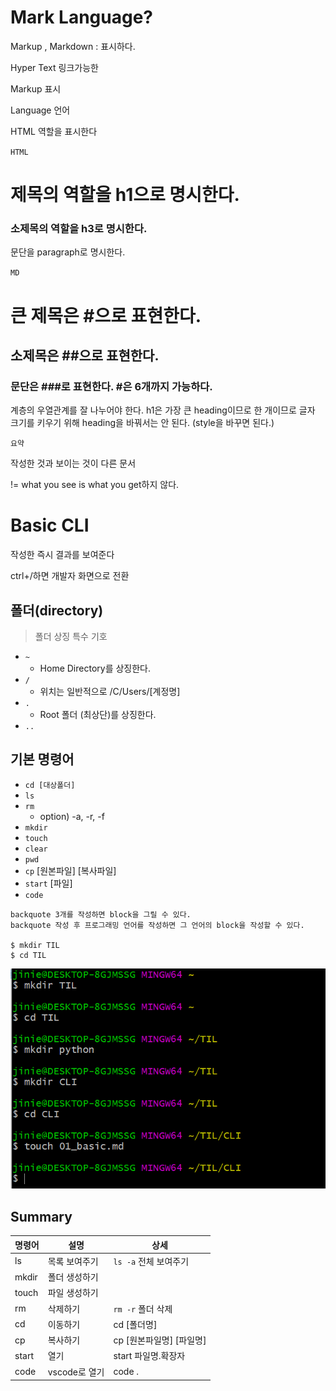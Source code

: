 # Mark Language?

Markup , Markdown : 표시하다.

Hyper Text 링크가능한 

Markup 표시

Language 언어

HTML 역할을 표시한다



`HTML`

<h1>제목의 역할을 h1으로 명시한다.</h1>

<h3>소제목의 역할을 h3로 명시한다.</h3>

<p>문단을 paragraph로 명시한다.</p>



`MD`

# 큰 제목은 #으로 표현한다.

## 소제목은 ##으로 표현한다.

### 문단은 ###로 표현한다. #은 6개까지 가능하다.

계층의 우열관계를 잘 나누어야 한다. 
h1은 가장 큰 heading이므로 한 개이므로
글자 크기를 키우기 위해 heading을 바꿔서는 안 된다. (style을 바꾸면 된다.)



`요약`

작성한 것과 보이는 것이 다른 문서

!= what you see is what you get하지 않다.



# Basic CLI

작성한 즉시 결과를 보여준다 

ctrl+/하면 개발자 화면으로 전환



## 폴더(directory)

> 폴더 상징 특수 기호

* `~`
  * Home Directory를 상징한다.
* `/`
  * 위치는 일반적으로 /C/Users/[계정명]
* `.`
  * Root 폴더 (최상단)를 상징한다.
* `..`





## 기본 명령어

* `cd [대상폴더]`
* `ls`
* `rm`
  * option) -a, -r, -f
* `mkdir`
* `touch`
* `clear`
* `pwd`
* `cp` [원본파일] [복사파일]
* `start` [파일]
* `code`



```
backquote 3개를 작성하면 block을 그릴 수 있다.
backquote 작성 후 프로그래밍 언어를 작성하면 그 언어의 block을 작성할 수 있다.

$ mkdir TIL
$ cd TIL
```



![image-20210114115902943](01_basic.assets/image-20210114115902943.png)



## Summary



| 명령어 | 설명          | 상세                     |
| ------ | ------------- | ------------------------ |
| ls     | 목록 보여주기 | `ls -a`  전체 보여주기   |
| mkdir  | 폴더 생성하기 |                          |
| touch  | 파일 생성하기 |                          |
| rm     | 삭제하기      | `rm -r`  폴더 삭제       |
| cd     | 이동하기      | cd [폴더명]              |
| cp     | 복사하기      | cp [원본파일명] [파일명] |
| start  | 열기          | start 파일명.확장자      |
| code   | vscode로 열기 | code .                   |










